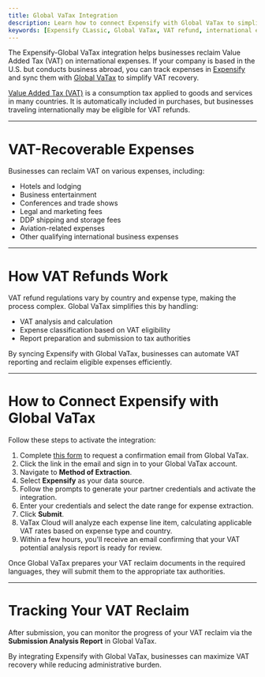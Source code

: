 ```yaml
---
title: Global VaTax Integration
description: Learn how to connect Expensify with Global VaTax to simplify international VAT refunds for your business expenses.
keywords: [Expensify CLassic, Global VaTax, VAT refund, international expenses, tax compliance]
---
```



The Expensify-Global VaTax integration helps businesses reclaim Value Added Tax (VAT) on international expenses. If your company is based in the U.S. but conducts business abroad, you can track expenses in [Expensify](https://use.expensify.com/expense-management) and sync them with [Global VaTax](https://globalvatax.com/) to simplify VAT recovery.

[Value Added Tax (VAT)](https://www.investopedia.com/terms/v/valueaddedtax.asp#:~:text=Value%2Dadded%20tax%20(VAT)%20is%20a%20flat%20tax%20levied,different%20parties%20to%20a%20transaction.) is a consumption tax applied to goods and services in many countries. It is automatically included in purchases, but businesses traveling internationally may be eligible for VAT refunds.

---

# VAT-Recoverable Expenses

Businesses can reclaim VAT on various expenses, including:

- Hotels and lodging  
- Business entertainment  
- Conferences and trade shows  
- Legal and marketing fees  
- DDP shipping and storage fees  
- Aviation-related expenses  
- Other qualifying international business expenses  

---

# How VAT Refunds Work

VAT refund regulations vary by country and expense type, making the process complex. Global VaTax simplifies this by handling:

- VAT analysis and calculation  
- Expense classification based on VAT eligibility  
- Report preparation and submission to tax authorities  

By syncing Expensify with Global VaTax, businesses can automate VAT reporting and reclaim eligible expenses efficiently.

---

# How to Connect Expensify with Global VaTax

Follow these steps to activate the integration:

1. Complete [this form](https://www.vataxcloud.com/expensify/signup) to request a confirmation email from Global VaTax.
2. Click the link in the email and sign in to your Global VaTax account.
3. Navigate to **Method of Extraction**.
4. Select **Expensify** as your data source.
5. Follow the prompts to generate your partner credentials and activate the integration.
6. Enter your credentials and select the date range for expense extraction.
7. Click **Submit**.
8. VaTax Cloud will analyze each expense line item, calculating applicable VAT rates based on expense type and country.
9. Within a few hours, you'll receive an email confirming that your VAT potential analysis report is ready for review.

Once Global VaTax prepares your VAT reclaim documents in the required languages, they will submit them to the appropriate tax authorities.

---

# Tracking Your VAT Reclaim

After submission, you can monitor the progress of your VAT reclaim via the **Submission Analysis Report** in Global VaTax.

By integrating Expensify with Global VaTax, businesses can maximize VAT recovery while reducing administrative burden.

